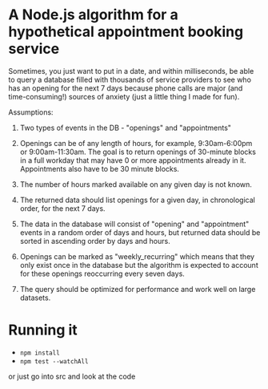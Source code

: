 # A Node.js algorithm for a hypothetical appointment booking service

Sometimes, you just want to put in a date, and within milliseconds, be able to query a database filled with thousands of service providers to see who has an opening for the next 7 days because phone calls are major (and time-consuming!) sources of anxiety (just a little thing I made for fun).

Assumptions:

1. Two types of events in the DB - "openings" and "appointments"

2. Openings can be of any length of hours, for example, 9:30am-6:00pm or 9:00am-11:30am. The goal is to return openings of 30-minute blocks in a full workday that may have 0 or more appointments already in it. Appointments also have to be 30 minute blocks.

3. The number of hours marked available on any given day is not known.

4. The returned data should list openings for a given day, in chronological order, for the next 7 days.

5. The data in the database will consist of "opening" and "appointment" events in a random order of days and hours, but returned data should be sorted in ascending order by days and hours.

6. Openings can be marked as "weekly_recurring" which means that they only exist once in the database but the algorithm is expected to account for these openings reoccurring every seven days.

6. The query should be optimized for performance and work well on large datasets.

# Running it

- `npm install`
- `npm test --watchAll`

or just go into src and look at the code





